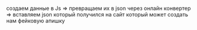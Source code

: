 # 
создаем данные в Js
=> превращаем их в json через онлайн конвертер
=> вставляем json который получился на сайт который может создать нам фейковую апишку
